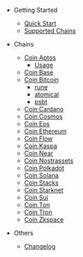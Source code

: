 - Getting Started

    - [Quick Start](README.md#getting-started)
    - [Supported Chains](README.md#supported-chains)

- Chains

    - [Coin Aptos](coins/aptos.md#Installation)
        - [Usage](coins/aptos.md#Usage)
    - [Coin Base](coins/base.md#Installation)
    - [Coin Bitcoin](coins/bitcoin.md#Installation)
        - [rune](./coins/bitcoin/rune.md#Rune-mint-solution)
        - [atomical](./coins/bitcoin/atomical.md#FT-token-transfer)
        - [psbt](./coins/bitcoin/pbst.md#build-psbt-transaction)
    - [Coin Cardano](coins/cardano.md#Installation)
    - [Coin Cosmos](coins/cosmos.md#Installation)
    - [Coin Eos](coins/eos.md#Installation)
    - [Coin Ethereum](coins/ethereum.md#Installation)
    - [Coin Flow](coins/flow.md#Installation)
    - [Coin Kaspa](coins/kaspa.md#Installation)
    - [Coin Near](coins/near.md#Installation)
    - [Coin Nostrassets](coins/nostrassets.md#Installation)
    - [Coin Polkadot](coins/polkadot.md#Installation)
    - [Coin Solana](coins/solana.md#Installation)
    - [Coin Stacks](coins/stacks.md#Installation)
    - [Coin Starknet](coins/starknet.md#Installation)
    - [Coin Sui](coins/sui.md#Installation)
    - [Coin Ton](coins/ton.md#Installation)
    - [Coin Tron](coins/tron.md#Installation)
    - [Coin Zkspace](coins/zkspace.md#Installation)

- Others

    - [Changelog](other/changelog.md)
